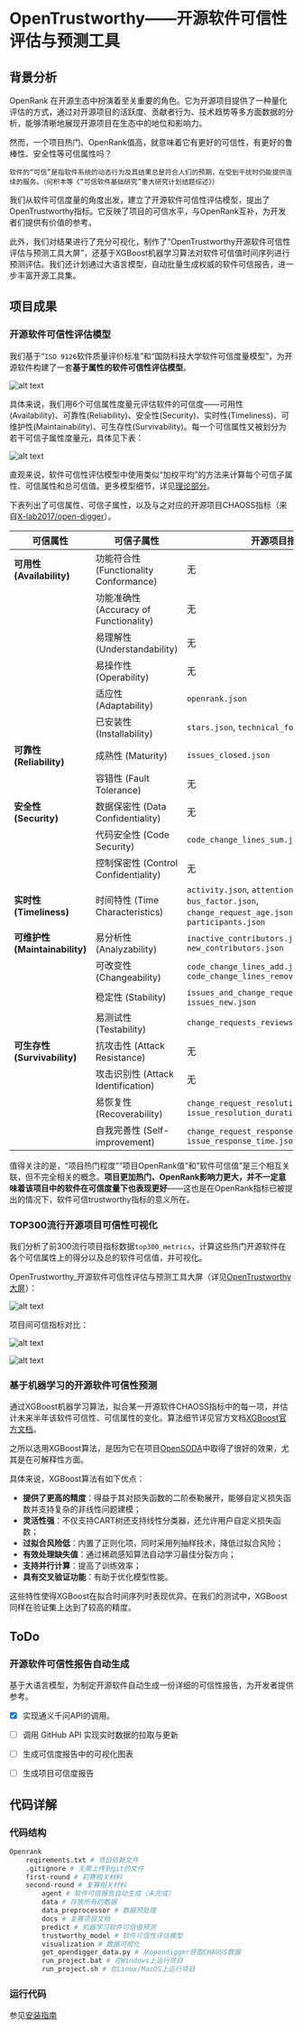 # OpenTrustworthy——开源软件可信性评估与预测工具

## 背景分析

OpenRank 在开源生态中扮演着至关重要的角色。它为开源项目提供了一种量化评估的方式，通过对开源项目的活跃度、贡献者行为、技术趋势等多方面数据的分析，能够清晰地展现开源项目在生态中的地位和影响力。

然而，一个项目热门、OpenRank值高，就意味着它有更好的可信性，有更好的鲁棒性、安全性等可信属性吗？

```
软件的“可信”是指软件系统的动态行为及其结果总是符合人们的预期，在受到干扰时仍能提供连续的服务。（何积丰等《“可信软件基础研究”重大研究计划结题综述》）
```

我们从软件可信度量的角度出发，建立了开源软件可信性评估模型，提出了OpenTrustworthy指标。它反映了项目的可信水平，与OpenRank互补，为开发者们提供有价值的参考。

此外，我们对结果进行了充分可视化，制作了“OpenTrustworthy开源软件可信性评估与预测工具大屏”，还基于XGBoost机器学习算法对软件可信值时间序列进行预测评估。我们还计划通过大语言模型，自动批量生成权威的软件可信报告，进一步丰富开源工具集。

## 项目成果

### 开源软件可信性评估模型

我们基于“`ISO 9126`软件质量评价标准”和“国防科技大学软件可信度量模型”，为开源软件构建了一套**基于属性的软件可信性评估模型**。

![alt text](img/2.png)

具体来说，我们用6个可信属性度量元评估软件的可信度——可用性(Availability)、可靠性(Reliability)、安全性(Security)、实时性(Timeliness)、可维护性(Maintainability)、可生存性(Survivability)。每一个可信属性又被划分为若干可信子属性度量元，具体见下表：

![alt text](img/1.png)

直观来说，软件可信性评估模型中使用类似“加权平均”的方法来计算每个可信子属性、可信属性和总可信值。更多模型细节，详见[理论部分](./second-round/docs/trustworthy_theory.md)。

下表列出了可信属性、可信子属性，以及与之对应的开源项目CHAOSS指标（来自[X-lab2017/open-digger](https://github.com/X-lab2017/open-digger/)）。

| **可信属性**   | **可信子属性**               | **开源项目指标**                                     |
|----------------|------------------------------|------------------------------------------------------|
| **可用性 (Availability)**    | 功能符合性 (Functionality Conformance)  | 无                                                   |
|                | 功能准确性 (Accuracy of Functionality)  | 无                                                   |
|                | 易理解性 (Understandability)  | 无                                                   |
|                | 易操作性 (Operability)       | 无                                                   |
|                | 适应性 (Adaptability)        | `openrank.json`                                       |
|                | 已安装性 (Installability)    | `stars.json`, `technical_fork.json`                   |
| **可靠性 (Reliability)**    | 成熟性 (Maturity)            | `issues_closed.json`                                 |
|                | 容错性 (Fault Tolerance)     | 无                                                   |
| **安全性 (Security)**       | 数据保密性 (Data Confidentiality) | 无                                                   |
|                | 代码安全性 (Code Security)  | `code_change_lines_sum.json`                         |
|                | 控制保密性 (Control Confidentiality) | 无                                                   |
| **实时性 (Timeliness)**     | 时间特性 (Time Characteristics) | `activity.json`, `attention.json`, `bus_factor.json`, `change_request_age.json`, `issue_age.json`, `participants.json` |
| **可维护性 (Maintainability)** | 易分析性 (Analyzability)      | `inactive_contributors.json`, `new_contributors.json` |
|                | 可改变性 (Changeability)     | `code_change_lines_add.json`, `code_change_lines_remove.json` |
|                | 稳定性 (Stability)          | `issues_and_change_request_active.json`, `issues_new.json` |
|                | 易测试性 (Testability)      | `change_requests_reviews.json`                       |
| **可生存性 (Survivability)** | 抗攻击性 (Attack Resistance)  | 无                                                   |
|                | 攻击识别性 (Attack Identification) | 无                                                   |
|                | 易恢复性 (Recoverability)    | `change_request_resolution_duration.json`, `issue_resolution_duration.json` |
|                | 自我完善性 (Self-improvement) | `change_request_response_time.json`, `issue_response_time.json` |

值得关注的是，“项目热门程度”“项目OpenRank值”和“软件可信值”是三个相互关联，但不完全相关的概念。**项目更加热门、OpenRank影响力更大，并不一定意味着该项目中的软件在可信度量下也表现更好**——这也是在OpenRank指标已被提出的情况下，软件可信trustworthy指标的意义所在。

### TOP300流行开源项目可信性可视化

我们分析了前300流行项目指标数据`top300_metrics`，计算这些热门开源软件在各个可信属性上的得分以及总的软件可信值，并可视化。

OpenTrustworthy_开源软件可信性评估与预测工具大屏（详见[OpenTrustworthy大屏](./second-round/docs/demo.md)）：

![alt text](img/demo.png)

项目间可信指标对比：

![alt text](img/3.png)

![alt text](img/4.png)

### 基于机器学习的开源软件可信性预测

通过XGBoost机器学习算法，拟合某一开源软件CHAOSS指标中的每一项，并估计未来半年该软件可信性、可信属性的变化。算法细节详见官方文档[XGBoost官方文档](https://xgboost.readthedocs.io/en/stable/index.html)。

之所以选用XGBoost算法，是因为它在项目[OpenSODA](https://atomgit.com/ecnu-vision1/2023-opensoda-final-T3)中取得了很好的效果，尤其是在可解释性方面。

具体来说，XGBoost算法有如下优点：

- **提供了更高的精度**：得益于其对损失函数的二阶泰勒展开，能够自定义损失函数并支持复杂的非线性问题建模；
- **灵活性强**：不仅支持CART树还支持线性分类器，还允许用户自定义损失函数；
- **过拟合风险低**：内置了正则化项，同时采用列抽样技术，降低过拟合风险；
- **有效处理缺失值**：通过稀疏感知算法自动学习最佳分裂方向；
- **支持并行计算**：提高了训练效率；
- **具有交叉验证功能**：有助于优化模型性能。

这些特性使得XGBoost在拟合时间序列时表现优异。在我们的测试中，XGBoost同样在验证集上达到了较高的精度。

## ToDo

### 开源软件可信性报告自动生成

基于大语言模型，为制定开源软件自动生成一份详细的可信性报告，为开发者提供参考。

- [x] 实现通义千问API的调用。
- [ ] 调用 GitHub API 实现实时数据的拉取与更新
- [ ] 生成可信度报告中的可视化图表
- [ ] 生成项目可信度报告


## 代码详解

### 代码结构

```bash
Openrank
	reqirements.txt # 项目依赖文件
	.gitignore # 无需上传到git的文件
	first-round # 初赛相关材料
	second-round # 复赛相关材料
		agent # 软件可信报告自动生成（未完成）
		data # 存放所有的数据
		data_preprocessor # 数据预处理
		docs # 复赛项目文档
		predict # 机器学习软件可信值预测
		trustworthy_model # 软件可信性评估模型
		visualization # 数据可视化
		get_opendigger_data.py # 从opendigger获取CHAOSS数据
		run_project.bat # 在Windows上运行项目
		run_project.sh # 在Linux/MacOS上运行项目
```

### 运行代码

参见[安装指南](./second-round/docs/install.md)
